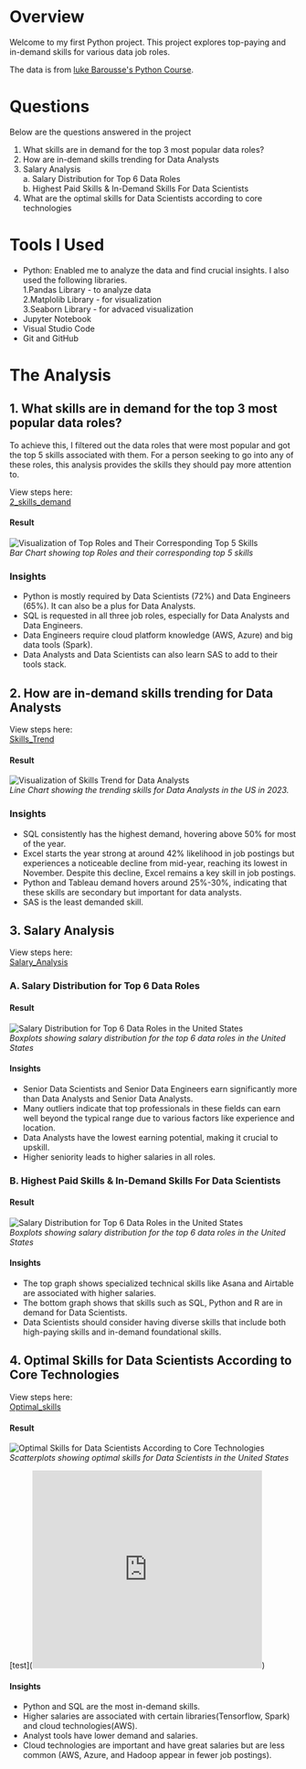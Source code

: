 # Overview
Welcome to my first Python project. This project explores top-paying and in-demand skills for various data job roles. 

The data is from [luke Barousse's Python Course](https://youtu.be/wUSDVGivd-8?si=lzQans0aSTNDSogc).

# Questions
Below are the questions answered in the project
1. What skills are in demand for the top 3 most popular data roles?
2. How are in-demand skills trending for Data Analysts
3. Salary Analysis <br>
 a. Salary Distribution for Top 6 Data Roles <br>
 b. Highest Paid Skills & In-Demand Skills For Data Scientists
4. What are the optimal skills for Data Scientists according to core technologies
 
# Tools I Used
- Python: Enabled me to analyze the data and find crucial insights. I also used the following libraries.<br>
 1.Pandas Library - to analyze data <br>2.Matplolib Library - for visualization <br>3.Seaborn Library - for advaced visualization
- Jupyter Notebook
- Visual Studio Code 
- Git and GitHub 
 

# The Analysis

## 1. What skills are in demand for the top 3 most popular data roles?

To achieve this, I filtered out the data roles that were most popular and got the top 5 skills associated with them. For a person seeking to go into any of these roles, this analysis provides the skills they should pay more attention to. 

View steps here:<br>
[2_skills_demand](3_project/2_skills_demand.ipynb)

#### Result
 ![Visualization of Top Roles and Their Corresponding Top 5 Skills](3_project/images/skill_demand_top3_roles.png)<br>
 *Bar Chart showing top Roles and their corresponding top 5 skills*

### Insights

- Python is mostly required by Data Scientists (72%) and Data Engineers (65%). It can also be a plus for Data Analysts. 
- SQL is requested in all three job roles, especially for Data Analysts and Data Engineers. 
- Data Engineers require cloud platform knowledge (AWS, Azure) and big data tools (Spark). 
- Data Analysts and Data Scientists can also learn SAS to add to their tools stack. 

## 2. How are in-demand skills trending for Data Analysts 

View steps here:<br>
[Skills_Trend](3_project/3_skills_trend.ipynb)


#### Result
 ![Visualization of Skills Trend for Data Analysts](3_project/images/Skills_Trend_DA.png)<br>
*Line Chart showing the trending skills for Data Analysts in the US in 2023.*

 ### Insights

 - SQL consistently has the highest demand, hovering above 50% for most of the year.
 - Excel starts the year strong at around 42% likelihood in job postings but experiences a noticeable decline from mid-year, reaching its lowest in November. Despite this decline, Excel remains a key skill in job postings.
 - Python and Tableau demand hovers around 25%-30%, indicating that these skills are secondary but important for data analysts.
 - SAS is the least demanded skill. 

 ## 3. Salary Analysis
View steps here:<br>
[Salary_Analysis](3_project/4_salary_analysis.ipynb)
### A. Salary Distribution for Top 6 Data Roles

#### Result
 ![Salary Distribution for Top 6 Data Roles in the United States](3_project/images/salary_analysis.png)<br>
*Boxplots showing salary distribution for the top 6 data roles in the United States*

 #### Insights

 - Senior Data Scientists and Senior Data Engineers earn significantly more than Data Analysts and Senior Data Analysts. 
 - Many outliers indicate that top professionals in these fields can earn well beyond the typical range due to various factors like experience and location.
 - Data Analysts have the lowest earning potential, making it crucial to upskill.
 -  Higher seniority leads to higher salaries in all roles. 

### B. Highest Paid Skills & In-Demand Skills For Data Scientists
#### Result
 ![Salary Distribution for Top 6 Data Roles in the United States](3_project/images/Median_Salary_VS_Skills.png)<br>
*Boxplots showing salary distribution for the top 6 data roles in the United States*

 #### Insights

 - The top graph shows specialized technical skills like Asana and Airtable are associated with higher salaries.
 - The bottom graph shows that skills such as SQL, Python and R are in demand for Data Scientists. 
 - Data Scientists should consider having diverse skills that include both high-paying skills and in-demand foundational skills.
 
 ## 4. Optimal Skills for Data Scientists According to Core Technologies

 View steps here:<br>
[Optimal_skills](3_project/5_optimal_skills.ipynb)

#### Result
 ![Optimal Skills for Data Scientists According to Core Technologies](3_project/images/optimal_skills.png)<br>
*Scatterplots showing optimal skills for Data Scientists in the United States*

[test](<iframe width="402" height="346" frameborder="0" scrolling="no" src="https://1drv.ms/x/c/b75a89adaa8160d2/IQLljMD02qHhQI0rwcLDSBI3AXiOfXEB2TnbdwV6i0zHBtg?em=2&wdHideGridlines=True&wdHideHeaders=True&wdDownloadButton=True&wdInConfigurator=True&wdInConfigurator=True"></iframe>)

 #### Insights

 - Python and SQL are the most in-demand skills.
 - Higher salaries are associated with certain libraries(Tensorflow, Spark) and cloud technologies(AWS).
 - Analyst tools have lower demand and salaries.
 -  Cloud technologies are important and have great salaries but are less common (AWS, Azure, and Hadoop appear in fewer job postings).
 
